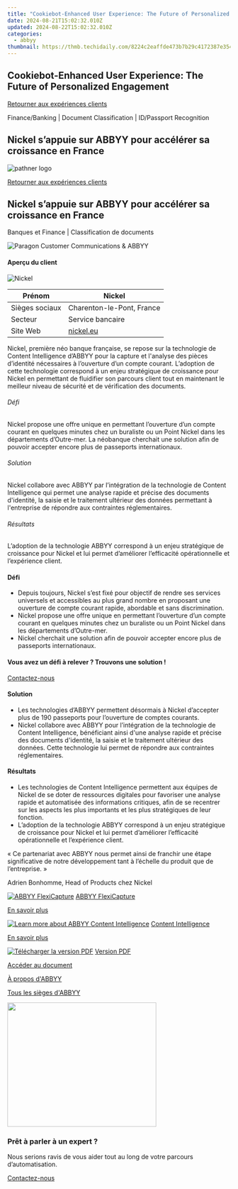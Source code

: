```yaml
---
title: "Cookiebot-Enhanced User Experience: The Future of Personalized Engagement"
date: 2024-08-21T15:02:32.010Z
updated: 2024-08-22T15:02:32.010Z
categories:
  - abbyy
thumbnail: https://thmb.techidaily.com/8224c2eaffde473b7b29c4172387e354997fe7d2a767ebc186d1a15d8b28408a.jpg
---
```


## Cookiebot-Enhanced User Experience: The Future of Personalized Engagement

[Retourner aux expériences clients](https://tools.techidaily.com/abbyy/products/)

Finance/Banking | Document Classification | ID/Passport Recognition

## Nickel s’appuie sur ABBYY pour accélérer sa croissance en France

![pathner logo](https://content.abbyy.com/-/media/project/abbyy/abbyy/logos-white/fr/135127.png?h=40&iar=0&w=120)

[Retourner aux expériences clients](https://tools.techidaily.com/abbyy/products/)

## Nickel s’appuie sur ABBYY pour accélérer sa croissance en France

Banques et Finance | Classification de documents 

![Paragon Customer Communications & ABBYY](https://static4.abbyy.com/abbyycommedia/30008/18-nickel-cover-556x303.jpg) 

#### Aperçu du client

![Nickel](https://static4.abbyy.com/abbyycommedia/30005/nickel-logo-172x60.jpg) 

| Prénom         | Nickel                          |
| -------------- | ------------------------------- |
| Sièges sociaux | Charenton-le-Pont, France       |
| Secteur        | Service bancaire                |
| Site Web       | [nickel.eu](https://nickel.eu/) |

Nickel, première néo banque française, se repose sur la technologie de Content Intelligence d’ABBYY pour la capture et l'analyse des pièces d’identité nécessaires à l’ouverture d’un compte courant. L’adoption de cette technologie correspond à un enjeu stratégique de croissance pour Nickel en permettant de fluidifier son parcours client tout en maintenant le meilleur niveau de sécurité et de vérification des documents.

###### Défi

Nickel propose une offre unique en permettant l’ouverture d’un compte courant en quelques minutes chez un buraliste ou un Point Nickel dans les départements d’Outre-mer. La néobanque cherchait une solution afin de pouvoir accepter encore plus de passeports internationaux.

###### Solution

Nickel collabore avec ABBYY par l’intégration de la technologie de Content Intelligence qui permet une analyse rapide et précise des documents d'identité, la saisie et le traitement ultérieur des données permettant à l'entreprise de répondre aux contraintes réglementaires.

###### Résultats

L’adoption de la technologie ABBYY correspond à un enjeu stratégique de croissance pour Nickel et lui permet d’améliorer l’efficacité opérationnelle et l’expérience client.

#### Défi

* Depuis toujours, Nickel s’est fixé pour objectif de rendre ses services universels et accessibles au plus grand nombre en proposant une ouverture de compte courant rapide, abordable et sans discrimination.
* Nickel propose une offre unique en permettant l’ouverture d’un compte courant en quelques minutes chez un buraliste ou un Point Nickel dans les départements d’Outre-mer.
* Nickel cherchait une solution afin de pouvoir accepter encore plus de passeports internationaux.

#### Vous avez un défi à relever ? Trouvons une solution !  

[Contactez-nous](https://tools.techidaily.com/abbyy/products/) 

#### Solution

* Les technologies d’ABBYY permettent désormais à Nickel d’accepter plus de 190 passeports pour l’ouverture de comptes courants.
* Nickel collabore avec ABBYY pour l’intégration de la technologie de Content Intelligence, bénéficiant ainsi d'une analyse rapide et précise des documents d'identité, la saisie et le traitement ultérieur des données. Cette technologie lui permet de répondre aux contraintes réglementaires.

#### Résultats

* Les technologies de Content Intelligence permettent aux équipes de Nickel de se doter de ressources digitales pour favoriser une analyse rapide et automatisée des informations critiques, afin de se recentrer sur les aspects les plus importants et les plus stratégiques de leur fonction.
* L’adoption de la technologie ABBYY correspond à un enjeu stratégique de croissance pour Nickel et lui permet d’améliorer l’efficacité opérationnelle et l’expérience client.

 « Ce partenariat avec ABBYY nous permet ainsi de franchir une étape significative de notre développement tant à l’échelle du produit que de l’entreprise. »

 Adrien Bonhomme, Head of Products chez Nickel

[![ABBYY FlexiCapture](https://static2.abbyy.com/abbyycommedia/21380/4-flexicapture.jpg)](https://tools.techidaily.com/abbyy/products/) [ABBYY FlexiCapture](https://tools.techidaily.com/abbyy/products/) 

[En savoir plus](https://tools.techidaily.com/abbyy/products/) 

[![Learn more about ABBYY Content Intelligence](https://static2.abbyy.com/abbyycommedia/24337/mailroom_automation_360x162.jpg)](https://tools.techidaily.com/abbyy/products/) [Content Intelligence](https://tools.techidaily.com/abbyy/products/) 

[En savoir plus](https://tools.techidaily.com/abbyy/products/) 

[![Télécharger la version PDF](https://static3.abbyy.com/abbyycommedia/30009/18c-nickel-cover-360x162.jpg)](https://static1.abbyy.com/abbyycommedia/30013/cas-client-nickel-fr.pdf "Version PDF") [Version PDF](https://static1.abbyy.com/abbyycommedia/30013/cas-client-nickel-fr.pdf "Version PDF") 

[Accéder au document](https://static1.abbyy.com/abbyycommedia/30013/cas-client-nickel-fr.pdf "Version PDF") 

[À propos d'ABBYY](https://tools.techidaily.com/abbyy/products/) 

[Tous les sièges d'ABBYY](https://tools.techidaily.com/abbyy/products/) 

<!-- affiliate ads begin -->
<a href="https://getlyla.pxf.io/c/5597632/1455723/15391" target="_top" id="1455723"><img src="//a.impactradius-go.com/display-ad/15391-1455723" border="0" alt="" width="336" height="280"/></a><img height="0" width="0" src="https://imp.pxf.io/i/5597632/1455723/15391" style="position:absolute;visibility:hidden;" border="0" />
<!-- affiliate ads end -->
### Prêt à parler à un expert ?

Nous serions ravis de vous aider tout au long de votre parcours d’automatisation.

[Contactez-nous](https://tools.techidaily.com/abbyy/products/)

<ins class="adsbygoogle"
     style="display:block"
     data-ad-format="autorelaxed"
     data-ad-client="ca-pub-7571918770474297"
     data-ad-slot="1223367746"></ins>



<ins class="adsbygoogle"
     style="display:block"
     data-ad-client="ca-pub-7571918770474297"
     data-ad-slot="8358498916"
     data-ad-format="auto"
     data-full-width-responsive="true"></ins>
